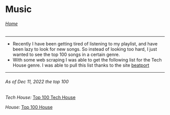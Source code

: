 # Music

###### [Home](https://eduardo-granados.github.io/)

---

- Recently I have been getting tired of listening to my playlist, and have been lazy to look for new songs. So instead of looking too hard, I just wanted to see the top 100 songs in a certain genre.
- With some web scraping I was able to get the following list for the Tech House genre. I was able to pull this list thanks to the site [beatport](https://www.beatport.com/genre/tech-house/11/top-100)

---

###### As of Dec 11, 2022 the top 100

*Tech House:*
[Top 100 Tech House](top100_TechHouse-2022-12-11.txt)

*House:*
[Top 100 House](top100_House-2022-12-11.txt)
